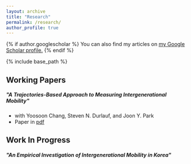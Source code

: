 ```yaml
---
layout: archive
title: "Research"
permalink: /research/
author_profile: true
---
```


{% if author.googlescholar %}
  You can also find my articles on <u><a href="{{author.googlescholar}}">my Google Scholar profile</a>.</u>
{% endif %}

{% include base_path %}

Working Papers
-----
##### "A Trajectories-Based Approach to Measuring Intergenerational Mobility" 
* with Yoosoon Chang, Steven N. Durlauf, and Joon Y. Park
* Paper in [pdf](https://econ-seunghee.github.io/trajectorymobility.pdf)

Work In Progress
-----

##### "An Empirical Investigation of Intergenerational Mobility in Korea" 


